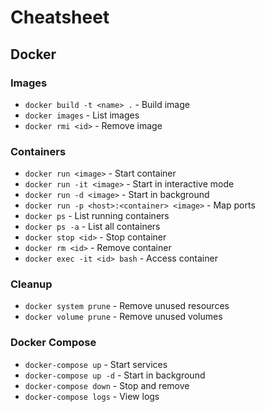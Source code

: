 # Cheatsheet

## Docker

### Images

- `docker build -t <name> .` - Build image
- `docker images` - List images
- `docker rmi <id>` - Remove image

### Containers

- `docker run <image>` - Start container
- `docker run -it <image>` - Start in interactive mode
- `docker run -d <image>` - Start in background
- `docker run -p <host>:<container> <image>` - Map ports
- `docker ps` - List running containers
- `docker ps -a` - List all containers
- `docker stop <id>` - Stop container
- `docker rm <id>` - Remove container
- `docker exec -it <id> bash` - Access container

### Cleanup

- `docker system prune` - Remove unused resources
- `docker volume prune` - Remove unused volumes

### Docker Compose

- `docker-compose up` - Start services
- `docker-compose up -d` - Start in background
- `docker-compose down` - Stop and remove
- `docker-compose logs` - View logs
